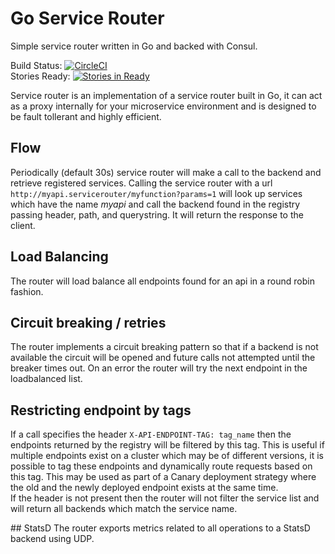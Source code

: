 # Go Service Router
Simple service router written in Go and backed with Consul.

Build Status: [![CircleCI](https://circleci.com/gh/nicholasjackson/router.svg?style=svg)](https://circleci.com/gh/nicholasjackson/router)  
Stories Ready: [![Stories in Ready](https://badge.waffle.io/nicholasjackson/router.svg?label=ready&title=Ready)](http://waffle.io/nicholasjackson/router)  

Service router is an implementation of a service router built in Go, it can act as a proxy internally for your microservice environment and is designed to be fault tollerant and highly efficient.

## Flow
Periodically (default 30s) service router will make a call to the backend and retrieve registered services.
Calling the service router with a url `http://myapi.servicerouter/myfunction?params=1` will look up services which have the name *myapi* and call the backend found in the registry passing header, path, and querystring.  It will return the response to the client.

## Load Balancing
The router will load balance all endpoints found for an api in a round robin fashion.

## Circuit breaking / retries
The router implements a circuit breaking pattern so that if a backend is not available the circuit will be opened and future calls not attempted until the breaker times out.  On an error the router will try the next endpoint in the loadbalanced list.

## Restricting endpoint by tags
If a call specifies the header `X-API-ENDPOINT-TAG: tag_name` then the endpoints returned by the registry will be filtered by this tag.  This is useful if multiple endpoints exist on a cluster which may be of different versions, it is possible to tag these endpoints and dynamically route requests based on this tag.  This may be used as part of a Canary deployment strategy where the old and the newly deployed endpoint exists at the same time.  
If the header is not present then the router will not filter the service list and will return all backends which match the service name.

## StatsD
The router exports metrics related to all operations to a StatsD backend using UDP.  
